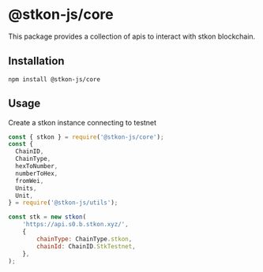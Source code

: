 # @stkon-js/core

This package provides a collection of apis to interact with stkon blockchain.

## Installation

```
npm install @stkon-js/core
```

## Usage

Create a stkon instance connecting to testnet

```javascript
const { stkon } = require('@stkon-js/core');
const {
  ChainID,
  ChainType,
  hexToNumber,
  numberToHex,
  fromWei,
  Units,
  Unit,
} = require('@stkon-js/utils');

const stk = new stkon(
    'https://api.s0.b.stkon.xyz/',
    {
        chainType: ChainType.stkon,
        chainId: ChainID.StkTestnet,
    },
);
```
